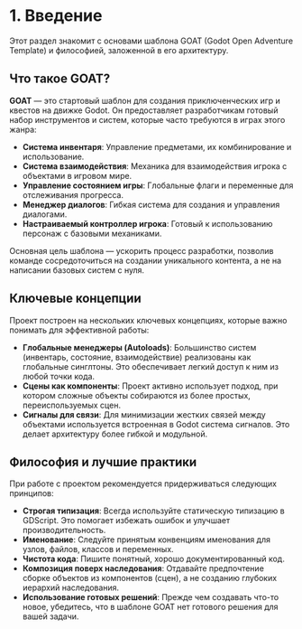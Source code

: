 # 1. Введение

Этот раздел знакомит с основами шаблона GOAT (Godot Open Adventure Template) и философией, заложенной в его архитектуру.

## Что такое GOAT?

**GOAT** — это стартовый шаблон для создания приключенческих игр и квестов на движке Godot. Он предоставляет разработчикам готовый набор инструментов и систем, которые часто требуются в играх этого жанра:

*   **Система инвентаря**: Управление предметами, их комбинирование и использование.
*   **Система взаимодействия**: Механика для взаимодействия игрока с объектами в игровом мире.
*   **Управление состоянием игры**: Глобальные флаги и переменные для отслеживания прогресса.
*   **Менеджер диалогов**: Гибкая система для создания и управления диалогами.
*   **Настраиваемый контроллер игрока**: Готовый к использованию персонаж с базовыми механиками.

Основная цель шаблона — ускорить процесс разработки, позволив команде сосредоточиться на создании уникального контента, а не на написании базовых систем с нуля.

## Ключевые концепции

Проект построен на нескольких ключевых концепциях, которые важно понимать для эффективной работы:

*   **Глобальные менеджеры (Autoloads)**: Большинство систем (инвентарь, состояние, взаимодействие) реализованы как глобальные синглтоны. Это обеспечивает легкий доступ к ним из любой точки кода.
*   **Сцены как компоненты**: Проект активно использует подход, при котором сложные объекты собираются из более простых, переиспользуемых сцен.
*   **Сигналы для связи**: Для минимизации жестких связей между объектами используется встроенная в Godot система сигналов. Это делает архитектуру более гибкой и модульной.

## Философия и лучшие практики

При работе с проектом рекомендуется придерживаться следующих принципов:

*   **Строгая типизация**: Всегда используйте статическую типизацию в GDScript. Это помогает избежать ошибок и улучшает производительность.
*   **Именование**: Следуйте принятым конвенциям именования для узлов, файлов, классов и переменных.
*   **Чистота кода**: Пишите понятный, хорошо документированный код.
*   **Композиция поверх наследования**: Отдавайте предпочтение сборке объектов из компонентов (сцен), а не созданию глубоких иерархий наследования.
*   **Использование готовых решений**: Прежде чем создавать что-то новое, убедитесь, что в шаблоне GOAT нет готового решения для вашей задачи.
